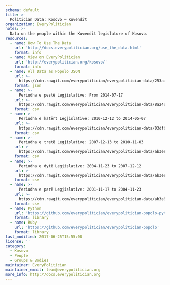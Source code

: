 ```yaml
---
schema: default
title: >-
  Politician Data: Kosovo — Kuvendit
organization: EveryPolitician
notes: >-
  Data on the people within the Kuvendit legislature of Kosovo.
resources:
  - name: How To Use The Data
    url: 'http://docs.everypolitician.org/use_the_data.html'
    format: info
  - name: View on EveryPolitician
    url: 'http://everypolitician.org/kosovo/'
    format: info
  - name: All Data as Popolo JSON
    url: >-
      https://cdn.rawgit.com/everypolitician/everypolitician-data/253aae7b80fbc7ec13262c5bd33dbdef8a765f17/data/Kosovo/Assembly/ep-popolo-v1.0.json
    format: json
  - name: >-
      Periudha e pestë Legjislative: From 2014-07-17
    url: >-
      https://cdn.rawgit.com/everypolitician/everypolitician-data/8a24c8f89b42ddd86c6b28ec14f00d0c14c7032e/data/Kosovo/Assembly/term-chamber_2014-07-17.csv
    format: csv
  - name: >-
      Periudha e katërt Legjislative: 2010-12-12 to 2014-05-07
    url: >-
      https://cdn.rawgit.com/everypolitician/everypolitician-data/03dfb95fef1f231972cb2c548bad8fe421b25092/data/Kosovo/Assembly/term-chamber_2010-12-12.csv
    format: csv
  - name: >-
      Periudha e tretë Legjislative: 2007-12-13 to 2010-11-03
    url: >-
      https://cdn.rawgit.com/everypolitician/everypolitician-data/ab3e8b562e7e182d7efb11113f001019985cc33a/data/Kosovo/Assembly/term-chamber_2007-12-13.csv
    format: csv
  - name: >-
      Periudha e dytë Legjislative: 2004-11-23 to 2007-12-12
    url: >-
      https://cdn.rawgit.com/everypolitician/everypolitician-data/ab3e8b562e7e182d7efb11113f001019985cc33a/data/Kosovo/Assembly/term-chamber_2004-11-23.csv
    format: csv
  - name: >-
      Periudha e parë Legjislative: 2001-11-17 to 2004-11-23
    url: >-
      https://cdn.rawgit.com/everypolitician/everypolitician-data/ab3e8b562e7e182d7efb11113f001019985cc33a/data/Kosovo/Assembly/term-chamber_2001-11-17.csv
    format: csv
  - name: Python
    url: 'https://github.com/everypolitician/everypolitician-popolo-python'
    format: library
  - name: Ruby
    url: 'https://github.com/everypolitician/everypolitician-popolo'
    format: library
last_modified: 2017-06-25T15:55:08
license: ''
category:
  - Kosovo
  - People
  - Groups & Bodies
maintainer: EveryPolitician
maintainer_email: team@everypolitician.org
more_info: http://docs.everypolitician.org
---
```

